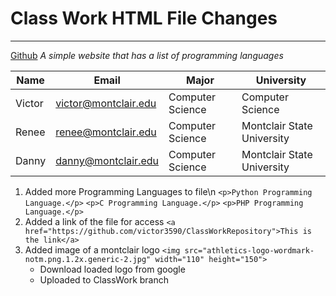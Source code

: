 # Class Work HTML File Changes
***
[Github](https://github.com/victor3590/ClassWorkRepository "Github Repository")
_A simple website that has a list of programming languages_


|Name|Email|Major|University     
|----|-----|-------|-------|      
|Victor|victor@montclair.edu|Computer Science|Computer Science|Montclair State University|
|Renee|renee@montclair.edu|Computer Science|Montclair State University|
|Danny|danny@montclair.edu|Computer Science|Montclair State University|

1. Added more Programming Languages to file\n
    `<p>Python Programming Language.</p>`
    `<p>C Programming Language.</p>`
    `<p>PHP Programming Language.</p>`
2. Added a link of the file for access
    `<a href="https://github.com/victor3590/ClassWorkRepository">This is the link</a>`
3. Added image of a montclair logo
    `<img src="athletics-logo-wordmark-notm.png.1.2x.generic-2.jpg" width="110" height="150">`
   * Download loaded logo from google
   * Uploaded to ClassWork branch

